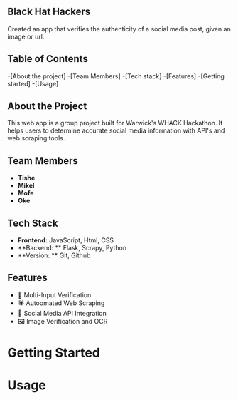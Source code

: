 ## Black Hat Hackers
Created an app that verifies the authenticity of a social media post, given an image or url.

## Table of Contents
-[About the project]
-[Team Members]
-[Tech stack]
-[Features]
-[Getting started]
-[Usage]

## About the Project
This web app is a group project built for Warwick's WHACK Hackathon. It helps users to determine accurate social media information with API's and web scraping tools.

## Team Members
- **Tishe** 
- **Mikel**
- **Mofe**
- **Oke**

## Tech Stack
- **Frontend:** JavaScript, Html, CSS
- **Backend: ** Flask, Scrapy, Python
- **Version: ** Git, Github

## Features
- 📝 Multi-Input Verification
- 🕷️ Autoomated Web Scraping
- 📱 Social Media API Integration
- 🖼️ Image Verification and OCR

# Getting Started

# Usage
